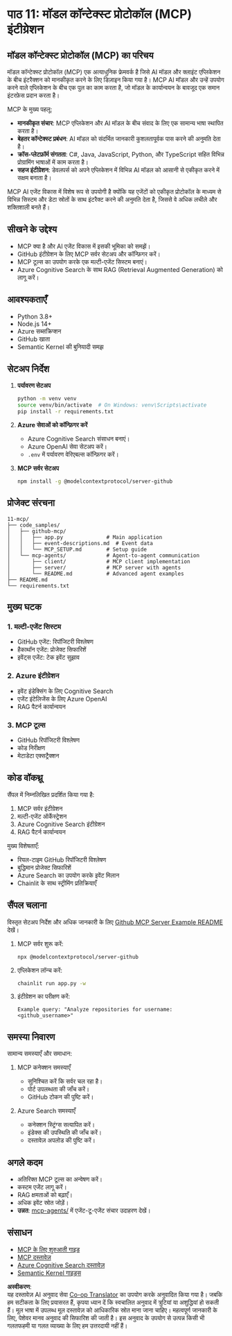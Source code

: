 <!--
CO_OP_TRANSLATOR_METADATA:
{
  "original_hash": "e255edb8423b34b4bba20263ef38f208",
  "translation_date": "2025-08-21T12:35:17+00:00",
  "source_file": "11-mcp/README.md",
  "language_code": "hi"
}
-->
# पाठ 11: मॉडल कॉन्टेक्स्ट प्रोटोकॉल (MCP) इंटीग्रेशन

## मॉडल कॉन्टेक्स्ट प्रोटोकॉल (MCP) का परिचय

मॉडल कॉन्टेक्स्ट प्रोटोकॉल (MCP) एक अत्याधुनिक फ्रेमवर्क है जिसे AI मॉडल और क्लाइंट एप्लिकेशन के बीच इंटरैक्शन को मानकीकृत करने के लिए डिज़ाइन किया गया है। MCP AI मॉडल और उन्हें उपयोग करने वाले एप्लिकेशन के बीच एक पुल का काम करता है, जो मॉडल के कार्यान्वयन के बावजूद एक समान इंटरफ़ेस प्रदान करता है।

MCP के मुख्य पहलू:

- **मानकीकृत संचार**: MCP एप्लिकेशन और AI मॉडल के बीच संवाद के लिए एक सामान्य भाषा स्थापित करता है।
- **बेहतर कॉन्टेक्स्ट प्रबंधन**: AI मॉडल को संदर्भित जानकारी कुशलतापूर्वक पास करने की अनुमति देता है।
- **क्रॉस-प्लेटफ़ॉर्म संगतता**: C#, Java, JavaScript, Python, और TypeScript सहित विभिन्न प्रोग्रामिंग भाषाओं में काम करता है।
- **सहज इंटीग्रेशन**: डेवलपर्स को अपने एप्लिकेशन में विभिन्न AI मॉडल को आसानी से एकीकृत करने में सक्षम बनाता है।

MCP AI एजेंट विकास में विशेष रूप से उपयोगी है क्योंकि यह एजेंटों को एकीकृत प्रोटोकॉल के माध्यम से विभिन्न सिस्टम और डेटा स्रोतों के साथ इंटरैक्ट करने की अनुमति देता है, जिससे वे अधिक लचीले और शक्तिशाली बनते हैं।

## सीखने के उद्देश्य
- MCP क्या है और AI एजेंट विकास में इसकी भूमिका को समझें।
- GitHub इंटीग्रेशन के लिए MCP सर्वर सेटअप और कॉन्फ़िगर करें।
- MCP टूल्स का उपयोग करके एक मल्टी-एजेंट सिस्टम बनाएं।
- Azure Cognitive Search के साथ RAG (Retrieval Augmented Generation) को लागू करें।

## आवश्यकताएँ
- Python 3.8+
- Node.js 14+
- Azure सब्सक्रिप्शन
- GitHub खाता
- Semantic Kernel की बुनियादी समझ

## सेटअप निर्देश

1. **पर्यावरण सेटअप**
   ```bash
   python -m venv venv
   source venv/bin/activate  # On Windows: venv\Scripts\activate
   pip install -r requirements.txt
   ```

2. **Azure सेवाओं को कॉन्फ़िगर करें**
   - Azure Cognitive Search संसाधन बनाएं।
   - Azure OpenAI सेवा सेटअप करें।
   - `.env` में पर्यावरण वेरिएबल्स कॉन्फ़िगर करें।

3. **MCP सर्वर सेटअप**
   ```bash
   npm install -g @modelcontextprotocol/server-github
   ```

## प्रोजेक्ट संरचना

```
11-mcp/
├── code_samples/
│   ├── github-mcp/
│   │   ├── app.py              # Main application
│   │   ├── event-descriptions.md  # Event data
│   │   └── MCP_SETUP.md        # Setup guide
│   └── mcp-agents/             # Agent-to-agent communication
│       ├── client/             # MCP client implementation
│       ├── server/             # MCP server with agents
│       └── README.md           # Advanced agent examples
├── README.md
└── requirements.txt
```

## मुख्य घटक

### 1. मल्टी-एजेंट सिस्टम
- GitHub एजेंट: रिपॉजिटरी विश्लेषण
- हैकाथॉन एजेंट: प्रोजेक्ट सिफारिशें
- इवेंट्स एजेंट: टेक इवेंट सुझाव

### 2. Azure इंटीग्रेशन
- इवेंट इंडेक्सिंग के लिए Cognitive Search
- एजेंट इंटेलिजेंस के लिए Azure OpenAI
- RAG पैटर्न कार्यान्वयन

### 3. MCP टूल्स
- GitHub रिपॉजिटरी विश्लेषण
- कोड निरीक्षण
- मेटाडेटा एक्सट्रैक्शन

## कोड वॉकथ्रू

सैंपल में निम्नलिखित प्रदर्शित किया गया है:
1. MCP सर्वर इंटीग्रेशन
2. मल्टी-एजेंट ऑर्केस्ट्रेशन
3. Azure Cognitive Search इंटीग्रेशन
4. RAG पैटर्न कार्यान्वयन

मुख्य विशेषताएँ:
- रियल-टाइम GitHub रिपॉजिटरी विश्लेषण
- बुद्धिमान प्रोजेक्ट सिफारिशें
- Azure Search का उपयोग करके इवेंट मिलान
- Chainlit के साथ स्ट्रीमिंग प्रतिक्रियाएँ

## सैंपल चलाना

विस्तृत सेटअप निर्देश और अधिक जानकारी के लिए [Github MCP Server Example README](./code_samples/github-mcp/README.md) देखें।

1. MCP सर्वर शुरू करें:
   ```bash
   npx @modelcontextprotocol/server-github
   ```

2. एप्लिकेशन लॉन्च करें:
   ```bash
   chainlit run app.py -w
   ```

3. इंटीग्रेशन का परीक्षण करें:
   ```
   Example query: "Analyze repositories for username: <github_username>"
   ```

## समस्या निवारण

सामान्य समस्याएँ और समाधान:
1. MCP कनेक्शन समस्याएँ
   - सुनिश्चित करें कि सर्वर चल रहा है।
   - पोर्ट उपलब्धता की जाँच करें।
   - GitHub टोकन की पुष्टि करें।

2. Azure Search समस्याएँ
   - कनेक्शन स्ट्रिंग्स सत्यापित करें।
   - इंडेक्स की उपस्थिति की जाँच करें।
   - दस्तावेज़ अपलोड की पुष्टि करें।

## अगले कदम
- अतिरिक्त MCP टूल्स का अन्वेषण करें।
- कस्टम एजेंट लागू करें।
- RAG क्षमताओं को बढ़ाएँ।
- अधिक इवेंट स्रोत जोड़ें।
- **उन्नत**: [mcp-agents/](../../../11-mcp/code_samples/mcp-agents) में एजेंट-टू-एजेंट संचार उदाहरण देखें।

## संसाधन
- [MCP के लिए शुरुआती गाइड](https://aka.ms/mcp-for-beginners)  
- [MCP दस्तावेज़](https://github.com/microsoft/semantic-kernel/tree/main/python/semantic-kernel/semantic_kernel/connectors/mcp)
- [Azure Cognitive Search दस्तावेज़](https://learn.microsoft.com/azure/search/)
- [Semantic Kernel गाइड्स](https://learn.microsoft.com/semantic-kernel/)

**अस्वीकरण**:  
यह दस्तावेज़ AI अनुवाद सेवा [Co-op Translator](https://github.com/Azure/co-op-translator) का उपयोग करके अनुवादित किया गया है। जबकि हम सटीकता के लिए प्रयासरत हैं, कृपया ध्यान दें कि स्वचालित अनुवाद में त्रुटियां या अशुद्धियां हो सकती हैं। मूल भाषा में उपलब्ध मूल दस्तावेज़ को आधिकारिक स्रोत माना जाना चाहिए। महत्वपूर्ण जानकारी के लिए, पेशेवर मानव अनुवाद की सिफारिश की जाती है। इस अनुवाद के उपयोग से उत्पन्न किसी भी गलतफहमी या गलत व्याख्या के लिए हम उत्तरदायी नहीं हैं।